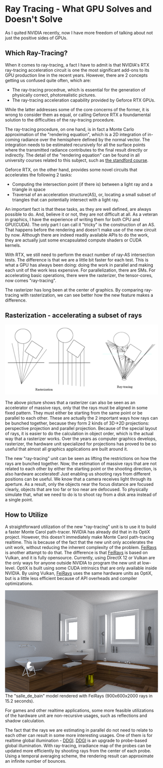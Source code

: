 # Ray Tracing - What GPU Solves and Doesn't Solve

As I quited NVIDIA recently, now I have more freedom of talking about not just the positive sides of GPUs.

## Which Ray-Tracing?

When it comes to ray-tracing, a fact I have to admit is that NVIDIA's RTX ray-tracing acceleration circuit is one the most significant add-ons to its GPU production line in the recent years. However, there are 2 concepts getting us confused quite often, which are:

* The ray-tracing procedrue, which is essential for the generation of physically correct, photorealistic pictures.
* The ray-tracing acceleration capability provided by Geforce RTX GPUs.

While the latter addresses some of the core concerns of the former, it is wrong to consider them as equal, or calling Geforce RTX a foundamental solution to the difficulties of the ray-tracing procedure. 

The ray-tracing procedure, on one hand, is in fact a Monte Carlo approximation of the "rendering equation", which is a 2D integration of in-coming radiance over the hemisphere defined by the normal vector. The integration needs to be estimated recursively for all the surface points where the transmitted radiance contributes to the final result directly or indirectly. The detail of the "rendering equation" can be found in all university courses related to this subject, such as [the standford course](http://graphics.stanford.edu/courses/cs348b-01/readings.html).

Geforce RTX, on the other hand, provides some novel circuits that accelerates the following 2 tasks:

* Computing the intersection point (if there is) between a light ray and a triangle in space
* Traversal of an acceleration structure(AS), or, locating a small subset of triangles that can potentially intersect with a light ray.

An important fact is that these tasks, as they are well defined, are always possible to do. And, believe it or not, they are not difficult at all. As a veteran in graphics, I have the experience of writing them for both CPU and GPU(CUDA). The only part I can call it "tricky" is the construction of an AS. That happens before the rendering and doesn't make use of the new circuit by now. Although there are indeed readily available APIs to do the work, they are actually just some encapsulated compute shaders or CUDA kernels.

With RTX, we still need to perform the exact number of ray-AS intersection tests. The difference is that we are a little bit faster for each test. This is what a GPU has always been doing: doing the work in parallel and making each unit of the work less expensive. For parallelization, there are SMs. For accelerating basic operations, there were the rasterizer, the tensor-cores, now comes "ray-tracing".

The rasterizer has long been at the center of graphics. By comparing ray-tracing with rasterization, we can see better how the new feature makes a difference.

## Rasterization - accelerating a subset of rays

![rasterization vs. ray-tracing](images/rasterization.jpg)

The above picture shows that a rasterizer can also be seen as an accelerator of massive rays, only that the rays must be aligned in some fixed pattern. They must either be starting from the same point or be parallel to each other. These are actually the 2 important ways how rays can be bunched together, because they form 2 kinds of 3D->2D projections: perspective projection and parallel projection. Because of the special layout of rays, it is easier to do the calculation in object order, which is the actual way that a rasterizer works. Over the years as computer graphics develops, rasterizer, the hardware unit specialized for projections has proved to be so useful that almost all graphics applications are built around it.

The new "ray-tracing" unit can be seen as lifting the restrictions on how the rays are bunched together. Now, the estimation of massive rays that are not related to each other by either the starting point or the shooting direction, is also hardware accelerated! Just enabling us shooting rays from different positions can be useful. We know that a camera receives light through its aperture. As a result, only the objects near the focus distance are focused clearly, objects that are too far or too near are defocused. To physically simulate that, what we need to do is to shoot ray from a disk area instead of a single point.

## How to Utilize

A straightforward utilization of the new "ray-tracing" unit is to use it to build a faster Monte Carol path-tracer. NVIDIA has already did that in its OptiX project. However, this doesn't immediately make Monte Carol path-tracing realtime. This is because of the fact that the new unit only accelerates the unit work, without reducing the inherent complexity of the problem. [FeiRays](https://github.com/fynv/FeiRays) is another attampt to do that. The difference is that [FeiRays](https://github.com/fynv/FeiRays) is based on Vulkan, and it is fully opensource. Currently, using DirectX 12 or Vulkan are the only ways for anyone outside NVIDIA to program the new unit at low-level. OptiX is built using some CUDA intrinsics that are only available inside NVIDIA. By using Vulkan, [FeiRays](https://github.com/fynv/FeiRays) uses the same hardware units as OptiX, but is a little less efficient because of API overheads and compiler optimizations.

![salle_de_bain.jpg](images/salle_de_bain.png)
The "salle_de_bain" model rendered with FeiRays (900x600x2000 rays in 15.2 seconds).

For games and other realtime applications, some more feasible utilizations of the hardware unit are non-recursive usages, such as reflections and shadow calculation. 

The fact that the rays we are estimating in parallel do not need to relate to each other can result in some more interesting usages. One of them is for realtime global illumination - [DDGI](https://devblogs.nvidia.com/rtx-global-illumination-part-i/). [DDGI](https://devblogs.nvidia.com/rtx-global-illumination-part-i/) is an upgrade to probe-based global illumination. With ray-tracing, irradiance map of the probes can be updated more efficiently by shooting rays from the center of each probe. Using a temporal averaging scheme, the rendering result can approximate an infinite number of bounces.




